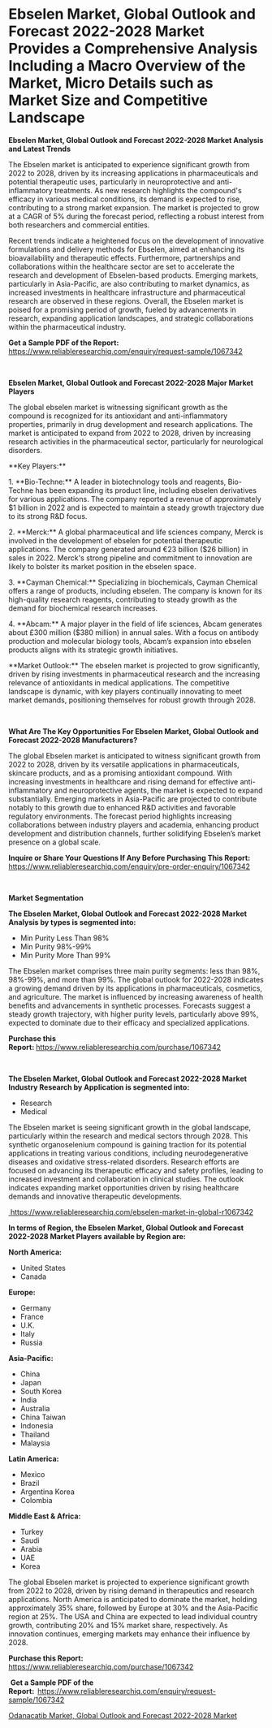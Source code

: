 <p><h1>Ebselen Market, Global Outlook and Forecast 2022-2028 Market Provides a Comprehensive Analysis Including a Macro Overview of the Market, Micro Details such as Market Size and Competitive Landscape</h1></p><p><strong>Ebselen Market, Global Outlook and Forecast 2022-2028 Market Analysis and Latest Trends</strong></p>
<p><p>The Ebselen market is anticipated to experience significant growth from 2022 to 2028, driven by its increasing applications in pharmaceuticals and potential therapeutic uses, particularly in neuroprotective and anti-inflammatory treatments. As new research highlights the compound's efficacy in various medical conditions, its demand is expected to rise, contributing to a strong market expansion. The market is projected to grow at a CAGR of 5% during the forecast period, reflecting a robust interest from both researchers and commercial entities.</p><p>Recent trends indicate a heightened focus on the development of innovative formulations and delivery methods for Ebselen, aimed at enhancing its bioavailability and therapeutic effects. Furthermore, partnerships and collaborations within the healthcare sector are set to accelerate the research and development of Ebselen-based products. Emerging markets, particularly in Asia-Pacific, are also contributing to market dynamics, as increased investments in healthcare infrastructure and pharmaceutical research are observed in these regions. Overall, the Ebselen market is poised for a promising period of growth, fueled by advancements in research, expanding application landscapes, and strategic collaborations within the pharmaceutical industry.</p></p>
<p><strong>Get a Sample PDF of the Report:&nbsp;</strong> <a href="https://www.reliableresearchiq.com/enquiry/request-sample/1067342?utm_campaign=3282&utm_medium=2&utm_source=Github&utm_content=ia&utm_term=21032025&utm_id=ebselen-market-global-outlook-and-forecast-2022-2028">https://www.reliableresearchiq.com/enquiry/request-sample/1067342</a></p>
<p>&nbsp;</p>
<p><strong>Ebselen Market, Global Outlook and Forecast 2022-2028 Major Market Players</strong></p>
<p><p>The global ebselen market is witnessing significant growth as the compound is recognized for its antioxidant and anti-inflammatory properties, primarily in drug development and research applications. The market is anticipated to expand from 2022 to 2028, driven by increasing research activities in the pharmaceutical sector, particularly for neurological disorders.</p><p>**Key Players:**</p><p>1. **Bio-Techne:** A leader in biotechnology tools and reagents, Bio-Techne has been expanding its product line, including ebselen derivatives for various applications. The company reported a revenue of approximately $1 billion in 2022 and is expected to maintain a steady growth trajectory due to its strong R&D focus.</p><p>2. **Merck:** A global pharmaceutical and life sciences company, Merck is involved in the development of ebselen for potential therapeutic applications. The company generated around €23 billion ($26 billion) in sales in 2022. Merck's strong pipeline and commitment to innovation are likely to bolster its market position in the ebselen space.</p><p>3. **Cayman Chemical:** Specializing in biochemicals, Cayman Chemical offers a range of products, including ebselen. The company is known for its high-quality research reagents, contributing to steady growth as the demand for biochemical research increases.</p><p>4. **Abcam:** A major player in the field of life sciences, Abcam generates about £300 million ($380 million) in annual sales. With a focus on antibody production and molecular biology tools, Abcam’s expansion into ebselen products aligns with its strategic growth initiatives.</p><p>**Market Outlook:** The ebselen market is projected to grow significantly, driven by rising investments in pharmaceutical research and the increasing relevance of antioxidants in medical applications. The competitive landscape is dynamic, with key players continually innovating to meet market demands, positioning themselves for robust growth through 2028.</p></p>
<p>&nbsp;</p>
<p><strong>What Are The Key Opportunities For Ebselen Market, Global Outlook and Forecast 2022-2028 Manufacturers?</strong></p>
<p><p>The global Ebselen market is anticipated to witness significant growth from 2022 to 2028, driven by its versatile applications in pharmaceuticals, skincare products, and as a promising antioxidant compound. With increasing investments in healthcare and rising demand for effective anti-inflammatory and neuroprotective agents, the market is expected to expand substantially. Emerging markets in Asia-Pacific are projected to contribute notably to this growth due to enhanced R&D activities and favorable regulatory environments. The forecast period highlights increasing collaborations between industry players and academia, enhancing product development and distribution channels, further solidifying Ebselen’s market presence on a global scale.</p></p>
<p><strong>Inquire or Share Your Questions If Any Before Purchasing This Report:</strong> <a href="https://www.reliableresearchiq.com/enquiry/pre-order-enquiry/1067342?utm_campaign=3282&utm_medium=2&utm_source=Github&utm_content=ia&utm_term=21032025&utm_id=ebselen-market-global-outlook-and-forecast-2022-2028">https://www.reliableresearchiq.com/enquiry/pre-order-enquiry/1067342</a></p>
<p>&nbsp;</p>
<p><strong>Market Segmentation</strong></p>
<p><strong>The Ebselen Market, Global Outlook and Forecast 2022-2028 Market Analysis by types is segmented into:</strong></p>
<p><ul><li>Min Purity Less Than 98%</li><li>Min Purity 98%-99%</li><li>Min Purity More Than 99%</li></ul></p>
<p><p>The Ebselen market comprises three main purity segments: less than 98%, 98%-99%, and more than 99%. The global outlook for 2022-2028 indicates a growing demand driven by its applications in pharmaceuticals, cosmetics, and agriculture. The market is influenced by increasing awareness of health benefits and advancements in synthetic processes. Forecasts suggest a steady growth trajectory, with higher purity levels, particularly above 99%, expected to dominate due to their efficacy and specialized applications.</p></p>
<p><strong>Purchase this Report:&nbsp;</strong><a href="https://www.reliableresearchiq.com/purchase/1067342?utm_campaign=3282&utm_medium=2&utm_source=Github&utm_content=ia&utm_term=21032025&utm_id=ebselen-market-global-outlook-and-forecast-2022-2028">https://www.reliableresearchiq.com/purchase/1067342</a></p>
<p>&nbsp;</p>
<p><strong>The Ebselen Market, Global Outlook and Forecast 2022-2028 Market Industry Research by Application is segmented into:</strong></p>
<p><ul><li>Research</li><li>Medical</li></ul></p>
<p><p>The Ebselen market is seeing significant growth in the global landscape, particularly within the research and medical sectors through 2028. This synthetic organoselenium compound is gaining traction for its potential applications in treating various conditions, including neurodegenerative diseases and oxidative stress-related disorders. Research efforts are focused on advancing its therapeutic efficacy and safety profiles, leading to increased investment and collaboration in clinical studies. The outlook indicates expanding market opportunities driven by rising healthcare demands and innovative therapeutic developments.</p></p>
<p><a href="https://www.reliableresearchiq.com/ebselen-market-in-global-r1067342?utm_campaign=3282&utm_medium=2&utm_source=Github&utm_content=ia&utm_term=21032025&utm_id=ebselen-market-global-outlook-and-forecast-2022-2028">&nbsp;https://www.reliableresearchiq.com/ebselen-market-in-global-r1067342</a></p>
<p><strong>In terms of Region, the Ebselen Market, Global Outlook and Forecast 2022-2028 Market Players available by Region are:</strong></p>
<p>
    <p> <strong> North America: </strong>
        <ul>
            <li>United States</li>
            <li>Canada</li>
        </ul>
        </p> 
    <p> <strong> Europe: </strong>
        <ul>
            <li>Germany</li>
            <li>France</li>
            <li>U.K.</li>
            <li>Italy</li>
            <li>Russia</li>
        </ul>
        </p> 
    <p> <strong> Asia-Pacific: </strong>
        <ul>
            <li>China</li>
            <li>Japan</li>
            <li>South Korea</li>
            <li>India</li>
            <li>Australia</li>
            <li>China Taiwan</li>
            <li>Indonesia</li>
            <li>Thailand</li>
            <li>Malaysia</li>
        </ul>
        </p> 
    <p> <strong> Latin America: </strong>
        <ul>
            <li>Mexico</li>
            <li>Brazil</li>
            <li>Argentina Korea</li>
            <li>Colombia</li>
        </ul>
        </p> 
    <p> <strong> Middle East & Africa: </strong>
        <ul>
            <li>Turkey</li>
            <li>Saudi</li>
            <li>Arabia</li>
            <li>UAE</li>
            <li>Korea</li>
        </ul>
    </p>
    </p>
<p><p>The global Ebselen market is projected to experience significant growth from 2022 to 2028, driven by rising demand in therapeutics and research applications. North America is anticipated to dominate the market, holding approximately 35% share, followed by Europe at 30% and the Asia-Pacific region at 25%. The USA and China are expected to lead individual country growth, contributing 20% and 15% market share, respectively. As innovation continues, emerging markets may enhance their influence by 2028.</p></p>
<p><strong>Purchase this Report: </strong><a href="https://www.reliableresearchiq.com/purchase/1067342?utm_campaign=3282&utm_medium=2&utm_source=Github&utm_content=ia&utm_term=21032025&utm_id=ebselen-market-global-outlook-and-forecast-2022-2028">https://www.reliableresearchiq.com/purchase/1067342</a></p>
<p>&nbsp;<strong>Get a Sample PDF of the Report:&nbsp;&nbsp;</strong><a href="https://www.reliableresearchiq.com/enquiry/request-sample/1067342?utm_campaign=3282&utm_medium=2&utm_source=Github&utm_content=ia&utm_term=21032025&utm_id=ebselen-market-global-outlook-and-forecast-2022-2028">https://www.reliableresearchiq.com/enquiry/request-sample/1067342</a></p>
<p><strong></strong></p>
<p><p><a href="https://github.com/vassihucz/Market-Research-Report-List-1/blob/main/odanacatib-market-global-outlook-and-forecast-2022-2028-market.md?utm_campaign=3282&utm_medium=2&utm_source=Github&utm_content=ia&utm_term=21032025&utm_id=ebselen-market-global-outlook-and-forecast-2022-2028">Odanacatib Market, Global Outlook and Forecast 2022-2028 Market</a></p></p>